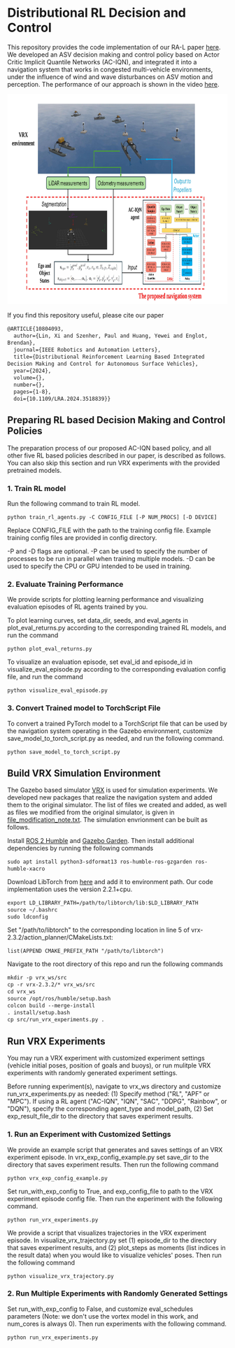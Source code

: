 # Distributional RL Decision and Control

This repository provides the code implementation of our RA-L paper [here](https://arxiv.org/abs/2412.09466). We developed an ASV decision making and control policy based on Actor Critic Implicit Quantile Networks (AC-IQN), and integrated it into a navigation system that works in congested multi-vehicle environments, under the influence of wind and wave disturbances on ASV motion and perception. The performance of our approach is shown in the video [here](https://robustfieldautonomylab.github.io/Lin_RA-L_2024_10-FinalVideo.mp4).  

<p align="center">
<img width="890" height="480" src="AC_IQN_based_system.jpg"> 
</p>

If you find this repository useful, please cite our paper
```
@ARTICLE{10804093,
  author={Lin, Xi and Szenher, Paul and Huang, Yewei and Englot, Brendan},
  journal={IEEE Robotics and Automation Letters}, 
  title={Distributional Reinforcement Learning Based Integrated Decision Making and Control for Autonomous Surface Vehicles}, 
  year={2024},
  volume={},
  number={},
  pages={1-8},
  doi={10.1109/LRA.2024.3518839}}

```

## Preparing RL based Decision Making and Control Policies  
The preparation process of our proposed AC-IQN based policy, and all other five RL based policies described in our paper, is described as follows. You can also skip this section and run VRX experiments with the provided pretrained models.  

### 1. Train RL model
Run the following command to train RL model.
```
python train_rl_agents.py -C CONFIG_FILE [-P NUM_PROCS] [-D DEVICE]
```

Replace CONFIG_FILE with the path to the training config file. Example training config files are provided in config directory.   

-P and -D flags are optional. -P can be used to specify the number of processes to be run in parallel when training multiple models. -D can be used to specify the CPU or GPU intended to be used in training.

### 2. Evaluate Training Performance
We provide scripts for plotting learning performance and visualizing evaluation episodes of RL agents trained by you.

To plot learning curves, set data_dir, seeds, and eval_agents in plot_eval_returns.py according to the corresponding trained RL models, and run the command
```
python plot_eval_returns.py
```

To visualize an evaluation episode, set eval_id and episode_id in visualize_eval_episode.py according to the corresponding evaluation config file, and run the command
```
python visualize_eval_episode.py
```

### 3. Convert Trained model to TorchScript File
To convert a trained PyTorch model to a TorchScript file that can be used by the navigation system operating in the Gazebo environment, customize save_model_to_torch_script.py as needed, and run the following command.
```
python save_model_to_torch_script.py
```    

## Build VRX Simulation Environment
The Gazebo based simulator [VRX](https://github.com/osrf/vrx) is used for simulation experiments. We developed new packages that realize the navigation system and added them to the original simulator. The list of files we created and added, as well as files we modified from the original simulator, is given in [file_modification_note.txt](vrx-2.3.2/file_modification_note.txt). The simulation envrionment can be built as follows.

Install [ROS 2 Humble](https://docs.ros.org/en/humble/Installation/Ubuntu-Install-Debs.html) and [Gazebo Garden](https://gazebosim.org/docs/garden/install_ubuntu/). Then install additional dependencies by running the following commands
```
sudo apt install python3-sdformat13 ros-humble-ros-gzgarden ros-humble-xacro
```

Download LibTorch from [here](https://download.pytorch.org/libtorch/cpu/) and add it to environment path. Our code implementation uses the version 2.2.1+cpu. 
```
export LD_LIBRARY_PATH=/path/to/libtorch/lib:$LD_LIBRARY_PATH
source ~/.bashrc
sudo ldconfig
```

Set "/path/to/libtorch" to the corresponding location in line 5 of vrx-2.3.2/action_planner/CMakeLists.txt:
```
list(APPEND CMAKE_PREFIX_PATH "/path/to/libtorch")
```

Navigate to the root directory of this repo and run the following commands
```
mkdir -p vrx_ws/src
cp -r vrx-2.3.2/* vrx_ws/src
cd vrx_ws
source /opt/ros/humble/setup.bash
colcon build --merge-install
. install/setup.bash
cp src/run_vrx_experiments.py .
```

## Run VRX Experiments
You may run a VRX experiment with customized experiment settings (vehicle initial poses, position of goals and buoys), or run mulitple VRX experiments with randomly generated experiment settings.

Before running experiment(s), navigate to vrx_ws directory and customize run_vrx_experiments.py as needed: (1) Specify method ("RL", "APF" or "MPC"). If using a RL agent ("AC-IQN", "IQN", "SAC", "DDPG", "Rainbow", or "DQN"), specify the corresponding agent_type and model_path, (2) Set exp_result_file_dir to the directory that saves experiment results.

### 1. Run an Experiment with Customized Settings
We provide an example script that generates and saves settings of an VRX experiment episode. In vrx_exp_config_example.py set save_dir to the directory that saves experiment results. Then run the following command
```
python vrx_exp_config_example.py
``` 
Set run_with_exp_config to True, and exp_config_file to path to the VRX experiment episode config file. Then run the experiment with the following command.
```
python run_vrx_experiments.py
```
We provide a script that visualizes trajectories in the VRX experiment episode. In visualize_vrx_trajectory.py set (1) episode_dir to the directory that saves experiment results, and (2) plot_steps as moments (list indices in the result data) when you would like to visualize vehicles' poses. Then run the following command
```
python visualize_vrx_trajectory.py 
```

### 2. Run Multiple Experiments with Randomly Generated Settings 
Set run_with_exp_config to False, and customize eval_schedules parameters (Note: we don't use the vortex model in this work, and num_cores is always 0). Then run experiments with the following command.
```
python run_vrx_experiments.py
```